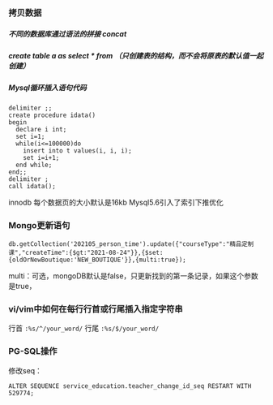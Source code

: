 ### 拷贝数据
##### 不同的数据库通过语法的拼接 concat
##### create table a as select * from    	    （只创建表的结构，而不会将原表的默认值一起创建）

##### Mysql循环插入语句代码
```mysql
delimiter ;;
create procedure idata()
begin
  declare i int;
  set i=1;
  while(i<=100000)do
    insert into t values(i, i, i);
    set i=i+1;
  end while;
end;;
delimiter ;
call idata();
```

innodb 每个数据页的大小默认是16kb
Mysql5.6引入了索引下推优化

### Mongo更新语句
```mongo
db.getCollection('202105_person_time').update({"courseType":"精品定制课","createTime":{$gt:"2021-08-24"}},{$set:{oldOrNewBoutique:'NEW_BOUTIQUE'}},{multi:true});
```

multi：可选，mongoDB默认是false，只更新找到的第一条记录，如果这个参数是true，

### vi/vim中如何在每行行首或行尾插入指定字符串
行首 `:%s/^/your_word/`
行尾 `:%s/$/your_word/`

### PG-SQL操作
修改seq：
```
ALTER SEQUENCE service_education.teacher_change_id_seq RESTART WITH 529774;
```